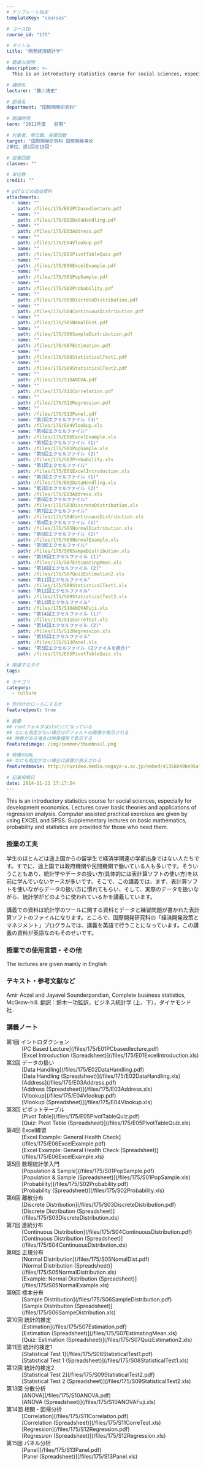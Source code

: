```yaml
---
# テンプレート指定
templateKey: "courses"

# コースID
course_id: "175"

# タイトル
title: "開発経済統計学"

# 簡単な説明
description: >-
  This is an introductory statistics course for social sciences, especially for development economics....

# 講師名
lecturer: "藤川清史"

# 部局名
department: "国際開発研究科"

# 開講時限
term: "2011年度	前期"

# 対象者、単位数、授業回数
target: "国際開発研究科 国際開発専攻
2単位、週1回全15回"

# 授業回数
classes: ""

# 単位数
credit: ""

# pdfなどの追加資料
attachments: 
  - name: "" 
    path: /files/175/E01PCbasedlecture.pdf
  - name: "" 
    path: /files/175/E02DataHandling.pdf
  - name: "" 
    path: /files/175/E03Address.pdf
  - name: "" 
    path: /files/175/E04Vlookup.pdf
  - name: "" 
    path: /files/175/E05PivotTableQuiz.pdf
  - name: "" 
    path: /files/175/E06ExcelExample.pdf
  - name: "" 
    path: /files/175/S01PopSample.pdf
  - name: "" 
    path: /files/175/S02Probability.pdf
  - name: "" 
    path: /files/175/S03DiscreteDistribution.pdf
  - name: "" 
    path: /files/175/S04ContinuousDistribution.pdf
  - name: "" 
    path: /files/175/S05NomalDist.pdf
  - name: "" 
    path: /files/175/S06SampleDistribution.pdf
  - name: "" 
    path: /files/175/S07Estimation.pdf
  - name: "" 
    path: /files/175/S08StatisticalTest1.pdf
  - name: "" 
    path: /files/175/S09StatisticalTest2.pdf
  - name: "" 
    path: /files/175/S10ANOVA.pdf
  - name: "" 
    path: /files/175/S11Correlation.pdf
  - name: "" 
    path: /files/175/S12Regression.pdf
  - name: "" 
    path: /files/175/S13Panel.pdf
  - name: "第2回エクセルファイル (3)" 
    path: /files/175/E04Vlookup.xls
  - name: "第4回エクセルファイル" 
    path: /files/175/E06ExcelExample.xls
  - name: "第5回エクセルファイル (1)" 
    path: /files/175/S01PopSample.xls
  - name: "第5回エクセルファイル (2)" 
    path: /files/175/S02Probability.xls
  - name: "第1回エクセルファイル" 
    path: /files/175/E01ExcelIntroduction.xls
  - name: "第2回エクセルファイル (1)" 
    path: /files/175/E02DataHandling.xls
  - name: "第2回エクセルファイル (2)" 
    path: /files/175/E03Address.xls
  - name: "第6回エクセルファイル" 
    path: /files/175/S03DiscreteDistribution.xls
  - name: "第7回エクセルファイル" 
    path: /files/175/S04ContinuousDistribution.xls
  - name: "第8回エクセルファイル (1)" 
    path: /files/175/S05NormalDistribution.xls
  - name: "第8回エクセルファイル (2)" 
    path: /files/175/S05NormalExample.xls
  - name: "第9回エクセルファイル" 
    path: /files/175/S06SampeDistribution.xls
  - name: "第10回エクセルファイル (1)" 
    path: /files/175/S07EstimatingMean.xls
  - name: "第10回エクセルファイル (2)" 
    path: /files/175/S07QuizEstimation2.xls
  - name: "第11回エクセルファイル" 
    path: /files/175/S08StatisticalTest1.xls
  - name: "第12回エクセルファイル" 
    path: /files/175/S09StatisticalTest2.xls
  - name: "第13回エクセルファイル" 
    path: /files/175/S10ANOVAFuji.xls
  - name: "第14回エクセルファイル (1)" 
    path: /files/175/S11CorreTest.xls
  - name: "第14回エクセルファイル (2)" 
    path: /files/175/S12Regression.xls
  - name: "第15回エクセルファイル" 
    path: /files/175/S13Panel.xls
  - name: "第3回エクセルファイル (2ファイルを統合)" 
    path: /files/175/E05PivotTableQuiz.xls

# 関連するタグ
tags:

# カテゴリ
category:
  - culture

# 色付けのロールにするか
featuredpost: true

# 画像
## rootフォルダはstaticになっている
## なにも指定がない場合はデフォルトの画像が表示される
## 映像がある場合は映像優先で表示する
featuredimage: /img/common/thumbnail.png

# 映像のURL
## なにも指定がない場合は画像が表示される
featuredmovie: http://nuvideo.media.nagoya-u.ac.jp/embed/41356049be95af1d62a114f619bd27b388d16712

# 記事投稿日
date: 2014-11-21 17:17:54
---
```


This is an introductory statistics course for social sciences, especially for development economics. Lectures cover basic theories and applications of regression analysis. Computer assisted practical exercises are given by using EXCEL and SPSS. Supplementary lectures on basic mathematics, probability and statistics are provided for those who need them.


### 授業の工夫

学生のほとんどは途上国からの留学生で経済学関連の学部出身ではない人たちです。すでに、途上国では政府機関や民間機関で働いている人も多いです。そういうこともあり、統計学やデータの扱い方(具体的には表計算ソフトの使い方)を以前に学んでいないケースが多いです。そこで、この講義では、まず、表計算ソフトを使いながらデータの扱い方に慣れてもらい、そして、実際のデータを扱いながら、統計学がどのように使われているかを講義しています。

講義での資料は統計学のツールに関する資料とデータと練習問題が書かれた表計算ソフトのファイルになります。ところで、国際開発研究科の「経済開発政策とマネジメント」プログラムでは、講義を英語で行うことになっています。この講義の資料が英語なのもそのせいです。





### 授業での使用言語・その他

The lectures are given mainly in English

### テキスト・参考文献など

Amir Aczel and Jayavel Sounderpandian, Complete business statistics, McGrow-hill.
翻訳：鈴木一功監訳，ビジネス統計学 (上、下），ダイヤモンド社．





### 講義ノート

<dl>
<dt>
第1回 イントロダクション
</dt>

<dd>
[PC Based Lecture](/files/175/E01PCbasedlecture.pdf) 
</dd>

<dd>
[Excel Introduction (Spreadsheet)](/files/175/E01ExcelIntroduction.xls) 
</dd>

<dt>
第2回 データの扱い
</dt>

<dd>
[Data Handling](/files/175/E02DataHandling.pdf) 
</dd>

<dd>
[Data Handling (Spreadsheet)](/files/175/E02DataHandling.xls) 
</dd>

<dd>
[Address](/files/175/E03Address.pdf) 
</dd>

<dd>
[Address (Spreadsheet)](/files/175/E03Address.xls) 
</dd>

<dd>
[Vlookup](/files/175/E04Vlookup.pdf) 
</dd>

<dd>
[Vlookup (Spreadsheet)](/files/175/E04Vlookup.xls) 
</dd>

<dt>
第3回 ピボットテーブル
</dt>

<dd>
[Pivot Table](/files/175/E05PivotTableQuiz.pdf) 
</dd>

<dd>
[Quiz: Pivot Table (Spreadsheet)](/files/175/E05PivotTableQuiz.xls) 
</dd>

<dt>
第4回 Excel練習
</dt>

<dd>
[Excel Example: General Health Check](/files/175/E06ExcelExample.pdf) 
</dd>

<dd>
[Excel Example: General Health Check (Spreadsheet)](/files/175/E06ExcelExample.xls) 
</dd>

<dt>
第5回 数理統計学入門
</dt>

<dd>
[Population & Sample](/files/175/S01PopSample.pdf) 
</dd>

<dd>
[Population & Sample (Spreadsheet)](/files/175/S01PopSample.xls) 
</dd>

<dd>
[Probability](/files/175/S02Probability.pdf) 
</dd>

<dd>
[Probability (Spreadsheet)](/files/175/S02Probability.xls) 
</dd>

<dt>
第6回 離散分布
</dt>

<dd>
[Discrete Distribution](/files/175/S03DiscreteDistribution.pdf) 
</dd>

<dd>
[Discrete Distribution (Spreadsheet)](/files/175/S03DiscreteDistribution.xls) 
</dd>

<dt>
第7回 連続分布
</dt>

<dd>
[Continuous Distribution](/files/175/S04ContinuousDistribution.pdf) 
</dd>

<dd>
[Continuous Distribution (Spreadsheet)](/files/175/S04ContinuousDistribution.xls) 
</dd>

<dt>
第8回 正規分布
</dt>

<dd>
[Normal Distribution](/files/175/S05NomalDist.pdf) 
</dd>

<dd>
[Normal Distribution (Spreadsheet)](/files/175/S05NormalDistribution.xls) 
</dd>

<dd>
[Example: Normal Distribution (Spreadsheet)](/files/175/S05NormalExample.xls) 
</dd>

<dt>
第9回 標本分布
</dt>

<dd>
[Sample Distribution](/files/175/S06SampleDistribution.pdf) 
</dd>

<dd>
[Sample Distribution (Spreadsheet)](/files/175/S06SampeDistribution.xls) 
</dd>

<dt>
第10回 統計的推定
</dt>

<dd>
[Estimation](/files/175/S07Estimation.pdf) 
</dd>

<dd>
[Estimation (Spreadsheet)](/files/175/S07EstimatingMean.xls) 
</dd>

<dd>
[Quiz: Estimation (Spreadsheet)](/files/175/S07QuizEstimation2.xls) 
</dd>

<dt>
第11回 統計的検定1
</dt>

<dd>
[Statistical Test 1](/files/175/S08StatisticalTest1.pdf) 
</dd>

<dd>
[Statistical Test 1 (Spreadsheet)](/files/175/S08StatisticalTest1.xls) 
</dd>

<dt>
第12回 統計的検定2
</dt>

<dd>
[Statistical Test 2](/files/175/S09StatisticalTest2.pdf) 
</dd>

<dd>
[Statistical Test 2 (Spreadsheet)](/files/175/S09StatisticalTest2.xls) 
</dd>

<dt>
第13回 分散分析
</dt>

<dd>
[ANOVA](/files/175/S10ANOVA.pdf) 
</dd>

<dd>
[ANOVA (Spreadsheet)](/files/175/S10ANOVAFuji.xls) 
</dd>

<dt>
第14回 相関・回帰分析
</dt>

<dd>
[Correlation](/files/175/S11Correlation.pdf) 
</dd>

<dd>
[Correlation (Spreadsheet)](/files/175/S11CorreTest.xls) 
</dd>

<dd>
[Regression](/files/175/S12Regression.pdf) 
</dd>

<dd>
[Regression (Spreadsheet)](/files/175/S12Regression.xls) 
</dd>

<dt>
第15回 パネル分析
</dt>

<dd>
[Panel](/files/175/S13Panel.pdf) 
</dd>

<dd>
[Panel (Spreadsheet)](/files/175/S13Panel.xls) 
</dd>
</dl>








